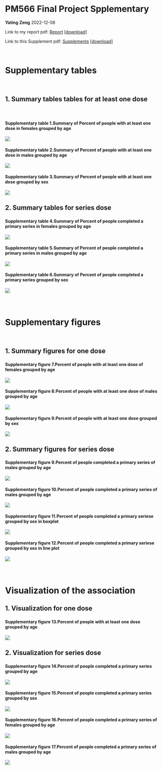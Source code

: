 PM566 Final Project Spplementary
================
**Yating Zeng**
2022-12-08

Link to my report pdf:
[Report](https://github.com/yating-zeng/PM566_Final_Project/blob/main/Report.pdf)
[\[download\]](https://github.com/yating-zeng/PM566_Final_Project/raw/main/Report.pdf)

Link to this Supplement pdf:
[Supplements](https://github.com/yating-zeng/PM566_Final_Project/blob/main/Supplements.pdf)
[\[download\]](https://github.com/yating-zeng/PM566_Final_Project/raw/main/Supplements.pdf)
<br>

<br>

# **Supplementary tables**

<br>

## 1. Summary tables tables for at least one dose

<br>

### 

#### Supplementary table 1.Summary of Percent of people with at least one dose in females grouped by age

![](Final_Project_Supplements_files/figure-gfm/unnamed-chunk-4-1.png)<!-- -->

#### Supplementary table 2.Summary of Percent of people with at least one dose in males grouped by age

![](Final_Project_Supplements_files/figure-gfm/unnamed-chunk-5-1.png)<!-- -->

#### Supplementary table 3.Summary of Percent of people with at least one dose grouped by sex

![](Final_Project_Supplements_files/figure-gfm/unnamed-chunk-6-1.png)<!-- -->

### 

## 2. Summary tables for series dose

### 

#### Supplementary table 4.Summary of Percent of people completed a primary series in females grouped by age

![](Final_Project_Supplements_files/figure-gfm/unnamed-chunk-7-1.png)<!-- -->

#### Supplementary table 5.Summary of Percent of people completed a primary series in males grouped by age

![](Final_Project_Supplements_files/figure-gfm/unnamed-chunk-8-1.png)<!-- -->

#### Supplementary table 6.Summary of Percent of people completed a primary series grouped by sex

![](Final_Project_Supplements_files/figure-gfm/unnamed-chunk-9-1.png)<!-- -->

### 

<br>

# **Supplementary figures**

<br>

## 1. Summary figures for one dose

### 

#### Supplementary figure 7.Percent of people with at least one dose of females grouped by age

![](Final_Project_Supplements_files/figure-gfm/unnamed-chunk-10-1.png)<!-- -->

#### Supplementary figure 8.Percent of people with at least one dose of males grouped by age

![](Final_Project_Supplements_files/figure-gfm/unnamed-chunk-11-1.png)<!-- -->

#### Supplementary figure 9.Percent of people with at least one dose grouped by sex

![](Final_Project_Supplements_files/figure-gfm/unnamed-chunk-12-1.png)<!-- -->

### 

## 2. Summary figures for series dose

### 

#### Supplementary figure 9.Percent of people completed a primary series of males grouped by age

![](Final_Project_Supplements_files/figure-gfm/unnamed-chunk-13-1.png)<!-- -->

#### Supplementary figure 10.Percent of people completed a primary series of males grouped by age

![](Final_Project_Supplements_files/figure-gfm/unnamed-chunk-14-1.png)<!-- -->

#### Supplementary figure 11.Percent of people completed a primary seriese grouped by sex in boxplot

![](Final_Project_Supplements_files/figure-gfm/unnamed-chunk-15-1.png)<!-- -->

#### Supplementary figure 12.Percent of people completed a primary seriese grouped by sex in line plot

![](Final_Project_Supplements_files/figure-gfm/unnamed-chunk-16-1.png)<!-- -->

### 

<br>

# **Visualization of the association**

## 1. Visualization for one dose

### 

#### Supplementary figure 13.Percent of people with at least one dose grouped by age

![](Final_Project_Supplements_files/figure-gfm/unnamed-chunk-17-1.png)<!-- -->

### 

## 2. Visualization for series dose

### 

#### Supplementary figure 14.Percent of people completed a primary series grouped by age

![](Final_Project_Supplements_files/figure-gfm/unnamed-chunk-18-1.png)<!-- -->

#### Supplementary figure 15.Percent of people completed a primary series grouped by sex

![](Final_Project_Supplements_files/figure-gfm/unnamed-chunk-19-1.png)<!-- -->

#### Supplementary figure 16.Percent of people completed a primary series of females grouped by age

![](Final_Project_Supplements_files/figure-gfm/unnamed-chunk-20-1.png)<!-- -->

#### Supplementary figure 17.Percent of people completed a primary series of males grouped by age

![](Final_Project_Supplements_files/figure-gfm/unnamed-chunk-21-1.png)<!-- -->

### 

<br>

